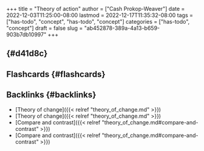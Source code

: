 +++
title = "Theory of action"
author = ["Cash Prokop-Weaver"]
date = 2022-12-03T11:25:00-08:00
lastmod = 2022-12-17T11:35:32-08:00
tags = ["has-todo", "concept", "has-todo", "concept"]
categories = ["has-todo", "concept"]
draft = false
slug = "ab452878-389a-4a13-b659-903b7db10997"
+++

##  {#d41d8c}


## Flashcards {#flashcards}


## Backlinks {#backlinks}

-   [Theory of change]({{< relref "theory_of_change.md" >}})
-   [Theory of change]({{< relref "theory_of_change.md" >}})
-   [Compare and contrast]({{< relref "theory_of_change.md#compare-and-contrast" >}})
-   [Compare and contrast]({{< relref "theory_of_change.md#compare-and-contrast" >}})
